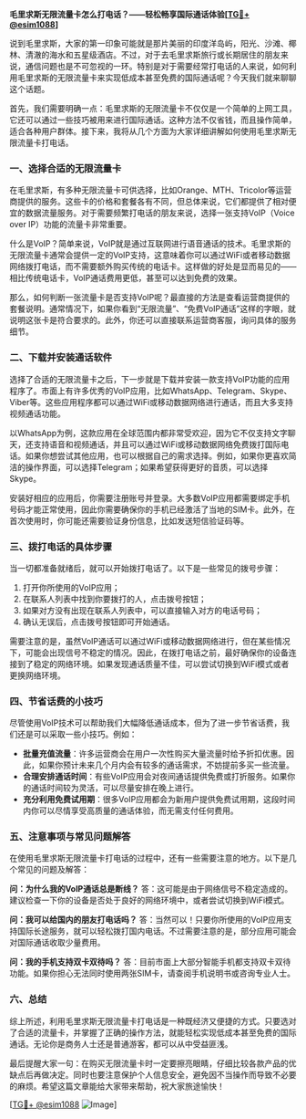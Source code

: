 **毛里求斯无限流量卡怎么打电话？——轻松畅享国际通话体验[[TG💪+ @esim1088](https://t.me/s/esim1088)]**

说到毛里求斯，大家的第一印象可能就是那片美丽的印度洋岛屿，阳光、沙滩、椰林、清澈的海水和五星级酒店。不过，对于去毛里求斯旅行或长期居住的朋友来说，通信问题也是不可忽视的一环。特别是对于需要经常打电话的人来说，如何利用毛里求斯的无限流量卡来实现低成本甚至免费的国际通话呢？今天我们就来聊聊这个话题。

首先，我们需要明确一点：毛里求斯的无限流量卡不仅仅是一个简单的上网工具，它还可以通过一些技巧被用来进行国际通话。这种方法不仅省钱，而且操作简单，适合各种用户群体。接下来，我将从几个方面为大家详细讲解如何使用毛里求斯无限流量卡打电话。

### 一、选择合适的无限流量卡

在毛里求斯，有多种无限流量卡可供选择，比如Orange、MTH、Tricolor等运营商提供的服务。这些卡的价格和套餐各有不同，但总体来说，它们都提供了相对便宜的数据流量服务。对于需要频繁打电话的朋友来说，选择一张支持VoIP（Voice over IP）功能的流量卡非常重要。

什么是VoIP？简单来说，VoIP就是通过互联网进行语音通话的技术。毛里求斯的无限流量卡通常会提供一定的VoIP支持，这意味着你可以通过WiFi或者移动数据网络拨打电话，而不需要额外购买传统的电话卡。这样做的好处是显而易见的——相比传统电话卡，VoIP通话费用更低，甚至可以达到免费的效果。

那么，如何判断一张流量卡是否支持VoIP呢？最直接的方法是查看运营商提供的套餐说明。通常情况下，如果你看到“无限流量”、“免费VoIP通话”这样的字眼，就说明这张卡是符合要求的。此外，你还可以直接联系运营商客服，询问具体的服务细节。

### 二、下载并安装通话软件

选择了合适的无限流量卡之后，下一步就是下载并安装一款支持VoIP功能的应用程序了。市面上有许多优秀的VoIP应用，比如WhatsApp、Telegram、Skype、Viber等。这些应用程序都可以通过WiFi或移动数据网络进行通话，而且大多支持视频通话功能。

以WhatsApp为例，这款应用在全球范围内都非常受欢迎，因为它不仅支持文字聊天，还支持语音和视频通话，并且可以通过WiFi或移动数据网络免费拨打国际电话。如果你想尝试其他应用，也可以根据自己的需求选择。例如，如果你更喜欢简洁的操作界面，可以选择Telegram；如果希望获得更好的音质，可以选择Skype。

安装好相应的应用后，你需要注册账号并登录。大多数VoIP应用都需要绑定手机号码才能正常使用，因此你需要确保你的手机已经激活了当地的SIM卡。此外，在首次使用时，你可能还需要验证身份信息，比如发送短信验证码等。

### 三、拨打电话的具体步骤

当一切都准备就绪后，就可以开始拨打电话了。以下是一些常见的拨号步骤：

1. 打开你所使用的VoIP应用；
2. 在联系人列表中找到你要拨打的人，点击拨号按钮；
3. 如果对方没有出现在联系人列表中，可以直接输入对方的电话号码；
4. 确认无误后，点击拨号按钮即可开始通话。

需要注意的是，虽然VoIP通话可以通过WiFi或移动数据网络进行，但在某些情况下，可能会出现信号不稳定的情况。因此，在拨打电话之前，最好确保你的设备连接到了稳定的网络环境。如果发现通话质量不佳，可以尝试切换到WiFi模式或者更换网络环境。

### 四、节省话费的小技巧

尽管使用VoIP技术可以帮助我们大幅降低通话成本，但为了进一步节省话费，我们还是可以采取一些小技巧。例如：

- **批量充值流量**：许多运营商会在用户一次性购买大量流量时给予折扣优惠。因此，如果你预计未来几个月内会有较多的通话需求，不妨提前多买一些流量。
- **合理安排通话时间**：有些VoIP应用会对夜间通话提供免费或打折服务。如果你的通话时间较为灵活，可以尽量安排在晚上进行。
- **充分利用免费试用期**：很多VoIP应用都会为新用户提供免费试用期，这段时间内你可以尽情享受高质量的通话体验，而无需支付任何费用。

### 五、注意事项与常见问题解答

在使用毛里求斯无限流量卡打电话的过程中，还有一些需要注意的地方。以下是几个常见的问题及解答：

**问：为什么我的VoIP通话总是断线？**
答：这可能是由于网络信号不稳定造成的。建议检查一下你的设备是否处于良好的网络环境中，或者尝试切换到WiFi模式。

**问：我可以给国内的朋友打电话吗？**
答：当然可以！只要你所使用的VoIP应用支持国际长途服务，就可以轻松拨打国内电话。不过需要注意的是，部分应用可能会对国际通话收取少量费用。

**问：我的手机支持双卡双待吗？**
答：目前市面上大部分智能手机都支持双卡双待功能。如果你担心无法同时使用两张SIM卡，请查阅手机说明书或咨询专业人士。

### 六、总结

综上所述，利用毛里求斯无限流量卡打电话是一种既经济又便捷的方式。只要选对了合适的流量卡，并掌握了正确的操作方法，就能轻松实现低成本甚至免费的国际通话。无论你是商务人士还是普通游客，都可以从中受益匪浅。

最后提醒大家一句：在购买无限流量卡时一定要擦亮眼睛，仔细比较各款产品的优缺点后再做决定。同时也要注意保护个人信息安全，避免因不当操作而导致不必要的麻烦。希望这篇文章能给大家带来帮助，祝大家旅途愉快！

[[TG💪+ @esim1088](https://t.me/s/esim1088) ![Image](https://i.postimg.cc/4NQfJmqS/Snipaste-2025-05-13-00-14-12.png)]